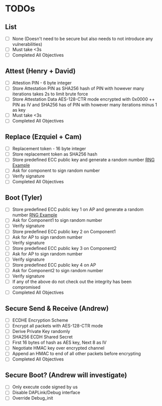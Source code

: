 # TODOs

## List

- [ ] None (Doesn't need to be secure but also needs to not introduce any vulnerabilities)
- [ ] Must take <3s
- [ ] Completed All Objectives

## Attest (Henry + David)

- [ ] Attestion PIN - 6 byte integer
- [ ] Store Attestation PIN as SHA256 hash of PIN with however many iterations takes 2s to limit brute force
- [ ] Store Attestation Data AES-128-CTR mode encrypted with 0x0000 ++ PIN as IV and SHA256 has of PIN with however many iterations minus 1 as key
- [ ] Must take <3s
- [ ] Completed All Objectives

## Replace (Ezquiel + Cam)

- [ ] Replacement token - 16 byte integer
- [ ] Store replacement token as SHA256 hash
- [ ] Store predefined ECC public key and generate a random number [RNG Example](https://github.com/Analog-Devices-MSDK/msdk/tree/e20c2cfe54f3d8880d29c11390700840e7e7ba27/Examples/MAX78000/TRNG)
- [ ] Ask for component to sign random number
- [ ] Verify signature
- [ ] Completed All Objectives

## Boot (Tyler)

- [ ] Store predefined ECC public key 1 on AP and generate a random number [RNG Example](https://github.com/Analog-Devices-MSDK/msdk/tree/e20c2cfe54f3d8880d29c11390700840e7e7ba27/Examples/MAX78000/TRNG)
- [ ] Ask for Component1 to sign random number
- [ ] Verify signature
- [ ] Store predefined ECC public key 2 on Component1
- [ ] Ask for AP to sign random number
- [ ] Verify signature
- [ ] Store predefined ECC public key 3 on Component2
- [ ] Ask for AP to sign random number
- [ ] Verify signature
- [ ] Store predefined ECC public key 4 on AP
- [ ] Ask for Component2 to sign random number
- [ ] Verify signature
- [ ] If any of the above do not check out the integrity has been compromised
- [ ] Completed All Objectives

## Secure Send & Receive (Andrew)

- [ ] ECDHE Encryption Scheme
- [ ] Encrypt all packets with AES-128-CTR mode
- [ ] Derive Private Key randomly
- [ ] SHA256 ECDH Shared Secret
- [ ] First 16 bytes of hash as AES key, Next 8 as IV
- [ ] Negotiate HMAC key over encrypted channel
- [ ] Append an HMAC to end of all other packets before encrypting
- [ ] Completed All Objectives

## Secure Boot? (Andrew will investigate)

- [ ] Only execute code signed by us
- [ ] Disable DAPLink/Debug interface
- [ ] Override Debug_init